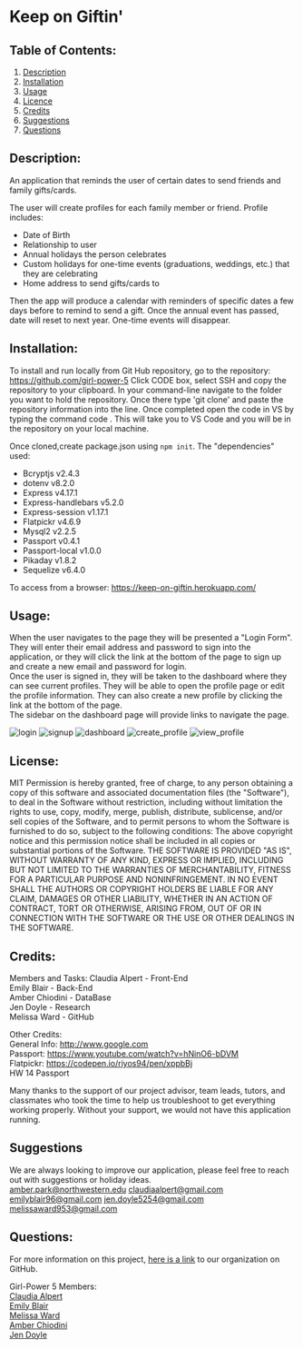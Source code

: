 # Keep on Giftin'

## Table of Contents:
  1. [Description](#Description)
  2. [Installation](#Installation)
  3. [Usage](#Usage)
  4. [Licence](#Licence)
  5. [Credits](#Credits)
  6. [Suggestions](#Suggestions)
  7. [Questions](#Questions)

## Description:
An application that reminds the user of certain dates to send friends and family gifts/cards.

The user will create profiles for each family member or friend. Profile includes:
* Date of Birth
* Relationship to user
* Annual holidays the person celebrates
* Custom holidays for one-time events (graduations, weddings, etc.) that they are celebrating
* Home address to send gifts/cards to

Then the app will produce a calendar with reminders of specific dates a few days before to remind to send a gift.
Once the annual event has passed, date will reset to next year. One-time events will disappear.

## Installation:
To install and run locally from Git Hub repository, go to the repository: https://github.com/girl-power-5
Click CODE box, select SSH and copy the repository to your clipboard.
In your command-line navigate to the folder you want to hold the repository.
Once there type 'git clone' and paste the repository information into the line.
Once completed open the code in VS by typing the command code .
This will take you to VS Code and you will be in the repository on your local machine.

Once cloned,create package.json using `npm init`. The "dependencies" used:
* Bcryptjs v2.4.3
* dotenv v8.2.0
* Express v4.17.1
* Express-handlebars v5.2.0
* Express-session v1.17.1
* Flatpickr v4.6.9
* Mysql2 v2.2.5
* Passport v0.4.1
* Passport-local v1.0.0
* Pikaday v1.8.2
* Sequelize v6.4.0

To access from a browser: https://keep-on-giftin.herokuapp.com/

## Usage:
When the user navigates to the page they will be presented a "Login Form".  
They will enter their email address and password to sign into the application, or they will click the link at the bottom of the page to sign up and create a new email and password for login.  
Once the user is signed in, they will be taken to the dashboard where they can see current profiles. They will be able to open the profile page or edit the profile information. They can also create a new profile by clicking the link at the bottom of the page.  
The sidebar on the dashboard page will provide links to navigate the page.  

![login](https://user-images.githubusercontent.com/69092983/105796859-5c47cb80-5f55-11eb-854d-28d7b454eacd.png)
![signup](https://user-images.githubusercontent.com/69092983/105796860-5ce06200-5f55-11eb-8db7-8ed289333cd8.png)
![dashboard](https://user-images.githubusercontent.com/69092983/105796858-5c47cb80-5f55-11eb-9b7d-b402990558a0.png)
![create_profile](https://user-images.githubusercontent.com/69092983/105796855-5baf3500-5f55-11eb-9b12-aac76b6b2939.png)
![view_profile](https://user-images.githubusercontent.com/69092983/105796856-5c47cb80-5f55-11eb-82bb-3453e71e7b83.png)

## License:
MIT
Permission is hereby granted, free of charge, to any person obtaining a copy of this software and associated
documentation files (the "Software"), to deal in the Software without restriction, including without limitation the
rights to use, copy, modify, merge, publish, distribute, sublicense, and/or sell copies of the Software, and to
permit persons to whom the Software is furnished to do so, subject to the following conditions:
The above copyright notice and this permission notice shall be included in all copies or substantial portions of
the Software.
   THE SOFTWARE IS PROVIDED "AS IS", WITHOUT WARRANTY OF ANY KIND, EXPRESS OR IMPLIED, INCLUDING BUT NOT LIMITED TO
THE WARRANTIES OF MERCHANTABILITY, FITNESS FOR A PARTICULAR PURPOSE AND NONINFRINGEMENT. IN NO EVENT SHALL THE AUTHORS OR COPYRIGHT HOLDERS BE LIABLE FOR ANY CLAIM, DAMAGES OR OTHER LIABILITY, WHETHER IN AN ACTION OF CONTRACT, TORT OR OTHERWISE, ARISING FROM, OUT OF OR IN CONNECTION WITH THE SOFTWARE OR THE USE OR OTHER DEALINGS  IN THE SOFTWARE.

## Credits:
Members and Tasks:
Claudia Alpert - Front-End  
Emily Blair - Back-End  
Amber Chiodini - DataBase  
Jen Doyle - Research  
Melissa Ward - GitHub  

Other Credits:  
General Info: http://www.google.com  
Passport: https://www.youtube.com/watch?v=hNinO6-bDVM  
Flatpickr: https://codepen.io/riyos94/pen/xppbBj  
HW 14 Passport  

Many thanks to the support of our project advisor, team leads, tutors, and classmates who took the time to help us troubleshoot to get everything working properly.   Without your support, we would not have this application running.   

## Suggestions
We are always looking to improve our application, please feel free to reach out with suggestions or holiday ideas.   
amber.park@northwestern.edu
claudiaalpert@gmail.com
emilyblair96@gmail.com
jen.doyle5254@gmail.com
melissaward953@gmail.com

## Questions:
For more information on this project, [here is a link](https://github.com/girl-power-5) to our organization on GitHub.

Girl-Power 5 Members:  
[Claudia Alpert](https://github.com/Calpert)  
[Emily Blair](https://github.com/emblair96)  
[Melissa Ward](https://github.com/mw18)  
[Amber Chiodini](https://github.com/amberchiodini)  
[Jen Doyle](https://github.com/Jdoyle5254)  


